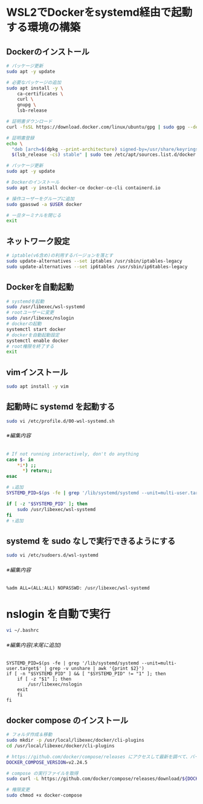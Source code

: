 # WSL2でDockerをsystemd経由で起動する環境の構築

## Dockerのインストール
```bash
# パッケージ更新
sudo apt -y update

# 必要なパッケージの追加
sudo apt install -y \
    ca-certificates \
    curl \
    gnupg \
    lsb-release

# 証明書ダウンロード
curl -fsSL https://download.docker.com/linux/ubuntu/gpg | sudo gpg --dearmor -o /usr/share/keyrings/docker-archive-keyring.gpg

# 証明書登録
echo \
  "deb [arch=$(dpkg --print-architecture) signed-by=/usr/share/keyrings/docker-archive-keyring.gpg] https://download.docker.com/linux/ubuntu \
  $(lsb_release -cs) stable" | sudo tee /etc/apt/sources.list.d/docker.list > /dev/null

# パッケージ更新
sudo apt -y update

# Dockerのインストール
sudo apt -y install docker-ce docker-ce-cli containerd.io

# 操作ユーザーをグループに追加
sudo gpasswd -a $USER docker

# 一旦ターミナルを閉じる
exit
```

## ネットワーク設定
```bash
# iptable(v6含め)の利用するバージョンを落とす
sudo update-alternatives --set iptables /usr/sbin/iptables-legacy
sudo update-alternatives --set ip6tables /usr/sbin/ip6tables-legacy
```


## Dockerを自動起動
```bash
# systemdを起動
sudo /usr/libexec/wsl-systemd
# rootユーザーに変更
sudo /usr/libexec/nslogin
# dockerの起動
systemctl start docker
# dockerを自動起動設定
systemctl enable docker
# root権限を終了する
exit
```

## vimインストール
```bash
sudo apt install -y vim
```

## 起動時に systemd を起動する
```bash
sudo vi /etc/profile.d/00-wsl-systemd.sh
```
###### ※編集内容
```bash:/etc/profile.d/00-wsl-systemd.sh
# If not running interactively, don't do anything
case $- in
    *i*) ;;
      *) return;;
esac

# ↓追加
SYSTEMD_PID=$(ps -fe | grep '/lib/systemd/systemd --unit=multi-user.target$' | grep -v unshare | awk '{print $2}')

if [ -z "$SYSTEMD_PID" ]; then
    sudo /usr/libexec/wsl-systemd
fi
# ↑追加
```

## systemd を sudo なしで実行できるようにする
```bash
sudo vi /etc/sudoers.d/wsl-systemd
```
###### ※編集内容
```bash:/etc/sudoers.d/wsl-systemd
%adm ALL=(ALL:ALL) NOPASSWD: /usr/libexec/wsl-systemd
```

# nslogin を自動で実行
```bash
vi ~/.bashrc
```
###### ※編集内容(末尾に追加)
```bash:~/.bashrc
SYSTEMD_PID=$(ps -fe | grep '/lib/systemd/systemd --unit=multi-user.target$' | grep -v unshare | awk '{print $2}')
if [ -n "$SYSTEMD_PID" ] && [ "$SYSTEMD_PID" != "1" ]; then
    if [ -z "$1" ]; then
        /usr/libexec/nslogin
    exit
    fi
fi
```



## docker compose のインストール
```bash
# フォルダ作成＆移動
sudo mkdir -p /usr/local/libexec/docker/cli-plugins
cd /usr/local/libexec/docker/cli-plugins

# https://github.com/docker/compose/releases にアクセスして最新を調べて、バージョンを調査
DOCKER_COMPOSE_VERSION=v2.24.5

# compose の実行ファイルを取得
sudo curl -L https://github.com/docker/compose/releases/download/${DOCKER_COMPOSE_VERSION}/docker-compose-linux-x86_64 -o docker-compose

# 権限変更
sudo chmod +x docker-compose
```
